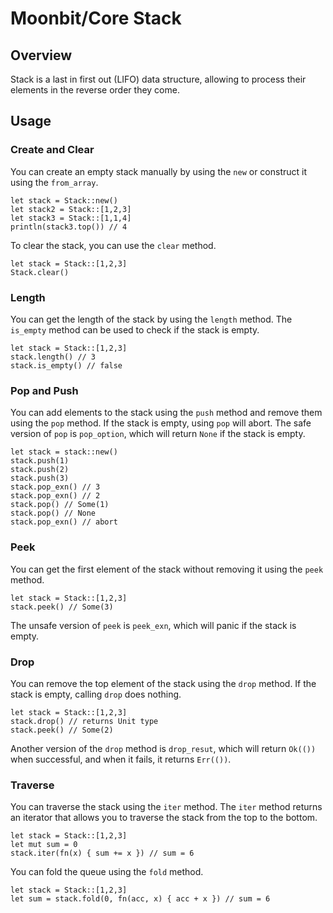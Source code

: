 # Moonbit/Core Stack
## Overview
Stack is a last in first out (LIFO) data structure, allowing to process their elements in the reverse order they come.

## Usage
### Create and Clear
You can create an empty stack manually by using the `new` or construct it using the `from_array`.
```moonbit
let stack = Stack::new()
let stack2 = Stack::[1,2,3]
let stack3 = Stack::[1,1,4]
println(stack3.top()) // 4
```

To clear the stack, you can use the `clear` method.
```moonbit
let stack = Stack::[1,2,3]
Stack.clear()
```

### Length
You can get the length of the stack by using the `length` method. The `is_empty` method can be used to check if the stack is empty.
```moonbit
let stack = Stack::[1,2,3]
stack.length() // 3
stack.is_empty() // false
```

### Pop and Push
You can add elements to the stack using the `push` method and remove them using the `pop` method. If the stack is empty, using `pop` will abort. The safe version of `pop` is `pop_option`, which will return `None` if the stack is empty.
```moonbit
let stack = stack::new()
stack.push(1)
stack.push(2)
stack.push(3)
stack.pop_exn() // 3
stack.pop_exn() // 2
stack.pop() // Some(1)
stack.pop() // None
stack.pop_exn() // abort
```

### Peek
You can get the first element of the stack without removing it using the `peek` method.
```moonbit
let stack = Stack::[1,2,3]
stack.peek() // Some(3)
```
The unsafe version of `peek` is `peek_exn`, which will panic if the stack is empty.

### Drop
You can remove the top element of the stack using the `drop` method. If the stack is empty, calling `drop` does nothing.
```moonbit
let stack = Stack::[1,2,3]
stack.drop() // returns Unit type
stack.peek() // Some(2)
```
Another version of the `drop` method is `drop_resut`, which will return `Ok(())` when successful, and when it fails, it returns `Err(())`.

### Traverse
You can traverse the stack using the `iter` method. The `iter` method returns an iterator that allows you to traverse the stack from the top to the bottom.
```moonbit
let stack = Stack::[1,2,3]
let mut sum = 0
stack.iter(fn(x) { sum += x }) // sum = 6
```
You can fold the queue using the `fold` method.
```moonbit
let stack = Stack::[1,2,3]
let sum = stack.fold(0, fn(acc, x) { acc + x }) // sum = 6
```